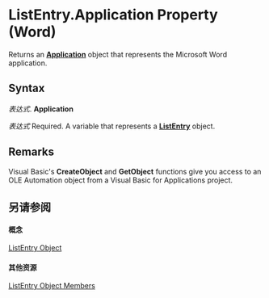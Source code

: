 
# ListEntry.Application Property (Word)

Returns an  **[Application](d1cf6f8f-4e88-bf01-93b4-90a83f79cb44.md)** object that represents the Microsoft Word application.


## Syntax

 _表达式_. **Application**

 _表达式_ Required. A variable that represents a **[ListEntry](ea9e8276-45d6-8b11-fd86-4944f582bb80.md)** object.


## Remarks

Visual Basic's  **CreateObject** and **GetObject** functions give you access to an OLE Automation object from a Visual Basic for Applications project.


## 另请参阅


#### 概念


[ListEntry Object](ea9e8276-45d6-8b11-fd86-4944f582bb80.md)
#### 其他资源


[ListEntry Object Members](http://msdn.microsoft.com/library/ea134fa9-0518-558d-8371-b0d28ea8e9a3%28Office.15%29.aspx)